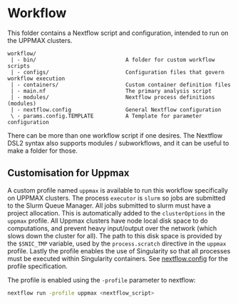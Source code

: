# Workflow

This folder contains a Nextflow script and configuration, intended to run on
the UPPMAX clusters.

```
workflow/
 | - bin/                            A folder for custom workflow scripts
 | - configs/                        Configuration files that govern workflow execution
 | - containers/                     Custom container definition files
 | - main.nf                         The primary analysis script
 | - modules/                        Nextflow process definitions (modules)
 | - nextflow.config                 General Nextflow configuration
 \ - params.config.TEMPLATE          A Template for parameter configuration
```

There can be more than one workflow script if one desires. The Nextflow DSL2 syntax also
supports modules / subworkflows, and it can be useful to make a folder for those.  

## Customisation for Uppmax

A custom profile named `uppmax` is available to run this workflow specifically
on UPPMAX clusters. The process `executor` is `slurm` so jobs are
submitted to the Slurm Queue Manager. All jobs submitted to slurm
must have a project allocation. This is automatically added to the `clusterOptions`
in the `uppmax` profile. All Uppmax clusters have node local disk space to do
computations, and prevent heavy input/output over the network (which
slows down the cluster for all).
The path to this disk space is provided by the `$SNIC_TMP` variable, used by
the `process.scratch` directive in the `uppmax` profile. Lastly
the profile enables the use of Singularity so that all processes must be
executed within Singularity containers. See [nextflow.config](nextflow.config)
for the profile specification.

The profile is enabled using the `-profile` parameter to nextflow:
```bash
nextflow run -profile uppmax <nextflow_script>
```
